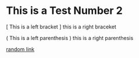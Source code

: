 # This is a Test Number 2
[ This is a left bracket 
] this is a right braceket

( This is a left parenthesis
) this is a right parenthesis

[random link](https://goog(x)le.com)